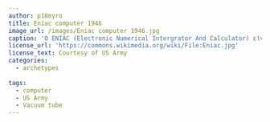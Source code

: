 ```yaml
---
author: p18myro
title: Eniac computer 1946
image_url: /images/Eniac computer 1946.jpg
caption: 'Ο ENIAC (Electronic Numerical Intergrator And Calculator) είναι ο πρώτος ηλεκτρονικός ψηφιακός υπολογιστής,  χρησιμοποιούσε εξ ολοκλήρου λυχνίες κενού. Η κατασκευή του ξεκίνησε το 1944 και ολοκληρώθηκε το 1946. Αποτελούνταν από 19.000 τρίοδους λυχνίες, κατανάλωνε ενέργεια της τάξης των 200KW, καταλάμβανε ένα χώρο 270 τ.μ. και ζύγιζε 30 τόνους.'
license_url: 'https://commons.wikimedia.org/wiki/File:Eniac.jpg'
license_text: Courtesy of US Army
categories:
  - archetypes
   
tags:
  - computer
  - US Army 
  - Vacuum tube
---
```

